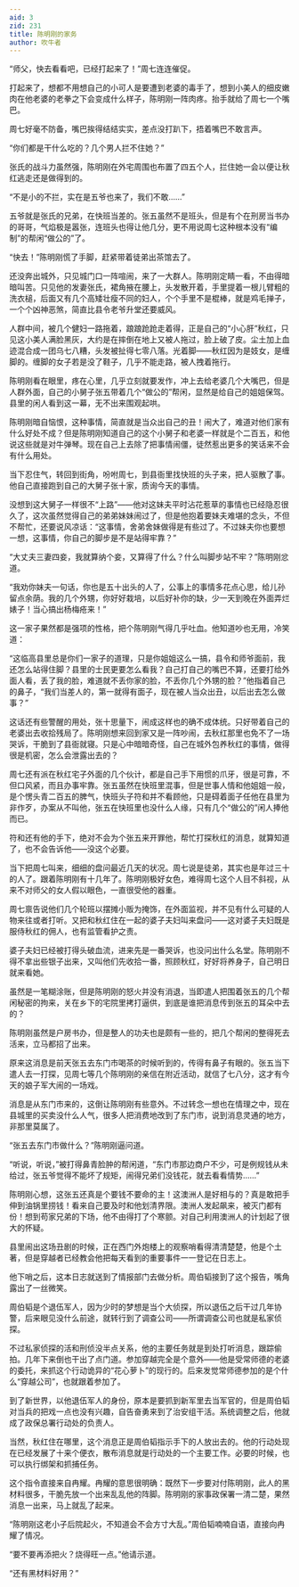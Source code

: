 ```yaml
---
aid: 3
zid: 231
title: 陈明刚的家务
author: 吹牛者
---
```


“师父，快去看看吧，已经打起来了！”周七连连催促。

打起来了，想都不用想自己的小可人是要遭到老婆的毒手了，想到小美人的细皮嫩肉在他老婆的老拳之下会变成什么样子，陈明刚一阵肉疼。抬手就给了周七一个嘴巴。

周七好毫不防备，嘴巴挨得结结实实，差点没打趴下，捂着嘴巴不敢言声。

“你们都是干什么吃的？几个男人拦不住她？”

张氏的战斗力虽然强，陈明刚在外宅周围也布置了四五个人，拦住她一会以便让秋红逃走还是做得到的。

“不是小的不拦，实在是五爷也来了，我们不敢……”

五爷就是张氏的兄弟，在快班当差的。张五虽然不是班头，但是有个在刑房当书办的哥哥，气焰极是嚣张，连班头也得让他几分，更不用说周七这种根本没有“编制”的帮闲“做公的”了。

“快去！”陈明刚慌了手脚，赶紧带着徒弟出茶馆去了。

还没奔出城外，只见城门口一阵喧闹，来了一大群人。陈明刚定睛一看，不由得暗暗叫苦。只见他的发妻张氏，裙角掖在腰上，头发散开着，手里提着一根儿臂粗的洗衣槌，后面又有几个高矮壮瘦不同的妇人，个个手里不是棍棒，就是鸡毛掸子，一个个凶神恶煞，简直比县令老爷升堂还要威风。

人群中间，被几个健妇一路拖着，踉踉跄跄走着得，正是自己的“小心肝”秋红，只见这小美人满脸黑灰，大约是在摔倒在地上又被人拖过，脸上破了皮。尘土加上血迹混合成一团乌七八糟，头发被扯得七零八落。光着脚——秋红因为是妓女，是缠脚的。缠脚的女子若是没了鞋子，几乎不能走路，被人拽着拖行。

陈明刚看在眼里，疼在心里，几乎立刻就要发作，冲上去给老婆几个大嘴巴，但是人群外面，自己的小舅子张五带着几个“做公的”帮闲，显然是给自己的姐姐保驾。县里的闲人看到这一幕，无不出来围观起哄。

陈明刚暗自恼恨，这种事情，简直就是当众出自己的丑！闹大了，难道对他们家有什么好处不成？但是陈明刚知道自己的这个小舅子和老婆一样就是个二百五，和他说这些就是对牛弹琴。现在自己上去除了把事情闹僵，徒然惹出更多的笑话来不会有什么用处。

当下忍住气，转回到街角，吩咐周七，到县衙里找快班的头子来，把人驱散了事。他自己直接跑到自己的大舅子张十家，质询今天的事情。

没想到这大舅子一样很不“上路”——他对这妹夫平时沾花惹草的事情也已经隐忍很久了，这次虽然觉得自己的弟弟妹妹闹过了，但是他抱着要妹夫难堪的念头，不但不帮忙，还要说风凉话：“这事情，舍弟舍妹做得是有些过了。不过妹夫你也要想一想，这事情，你自己的脚步是不是站得牢靠？”

“大丈夫三妻四妾，我就算纳个妾，又算得了什么？什么叫脚步站不牢？”陈明刚忿道。

“我劝你妹夫一句话，你也是五十出头的人了，公事上的事情多花点心思，给儿孙留点余荫。我的几个外甥，你好好栽培，以后好补你的缺，少一天到晚在外面弄烂婊子！当心搞出杨梅疮来！”

这一家子果然都是强项的性格，把个陈明刚气得几乎吐血。他知道吵也无用，冷笑道：

“这临高县里总是你们一家子的道理，只是你姐姐这么一搞，县令和师爷面前，我还怎么站得住脚？县里的士民更要怎么看我？自己打自己的嘴巴不算，还要打给外面人看，丢了我的脸，难道就不丢你家的脸，不丢你几个外甥的脸？”他指着自己的鼻子，“我们当差人的，第一就得有面子，现在被人当众出丑，以后出去怎么做事？”

这话还有些警醒的用处，张十思量下，闹成这样也的确不成体统。只好带着自己的老婆出去收拾残局了。陈明刚想来回到家又是一阵吵闹，去秋红那里也免不了一场哭诉，干脆到了县衙就寝。只是心中暗暗奇怪，自己在城外包养秋红的事情，做得很是机密，怎么会泄露出去的？

周七还有派在秋红宅子外面的几个伙计，都是自己手下用惯的爪牙，很是可靠，不但口风紧，而且办事牢靠。张五虽然在快班里混事，但是世事人情和他姐姐一般，是个愣头青二百五的脾气，快班头子符和并不看顾他，只是碍着面子任他在县里为非作歹，办案从不叫他，张五在快班里也没什么人缘，只有几个“做公的”闲人捧他而已。

符和还有他的手下，绝对不会为个张五来开罪他，帮忙打探秋红的消息，就算知道了，也不会告诉他——没这个必要。

当下把周七叫来，细细的盘问最近几天的状况。周七说是徒弟，其实也是年过三十的人了。跟着陈明刚有十几年了。陈明刚极好女色，难得周七这个人目不斜视，从来不对师父的女人假以眼色，一直很受他的器重。

周七禀告说他们几个轮班以摆摊小贩为掩饰，在外面监视，并不见有什么可疑的人物来往或者打听。又把和秋红住在一起的婆子夫妇叫来盘问——这对婆子夫妇既是服侍秋红的佣人，也有监管看护之责。

婆子夫妇已经被打得头破血流，进来先是一番哭诉，也没问出什么名堂。陈明刚不得不拿出些银子出来，又叫他们先收拾一番，照顾秋红，好好将养身子，自己明日就来看她。

虽然是一笔糊涂账，但是陈明刚的怒火并没有消退，当即遣人把围着张五的几个帮闲秘密的拘来，关在乡下的宅院里拷打逼供，到底是谁把消息传到张五的耳朵中去的？

陈明刚虽然是户房书办，但是整人的功夫也是颇有一些的，把几个帮闲的整得死去活来，立马都招了出来。

原来这消息是前天张五去东门市喝茶的时候听到的，传得有鼻子有眼的。张五当下遣人去一打探，见周七等几个陈明刚的亲信在附近活动，就信了七八分，这才有今天的娘子军大闹的一场戏。

消息是从东门市来的，这倒让陈明刚有些意外。不过转念一想也在情理之中，现在县城里的买卖没什么人气，很多人把消费地改到了东门市，说到消息灵通的地方，非那里莫属了。

“张五去东门市做什么？”陈明刚逼问道。

“听说，听说，”被打得鼻青脸肿的帮闲道，“东门市那边商户不少，可是例规钱从未给过，张五爷觉得不能坏了规矩，闹得兄弟们没钱花，就去看看情势……”

陈明刚心想，这张五还真是个要钱不要命的主！这澳洲人是好相与的？真是敢把手伸到油锅里捞钱！看来自己要及时和他划清界限。澳洲人发起飙来，被灭门都有份！想到苟家兄弟的下场，他不由得打了个寒颤。对自己利用澳洲人的计划起了很大的怀疑。

县里闹出这场丑剧的时候，正在西门外炮楼上的观察哨看得清清楚楚，他是个土著，但是穿越者已经教会他把每天看到的重要事件一一登记在日志上。

他下哨之后，这本日志就送到了情报部门去做分析。周伯韬接到了这个报告，嘴角露出了一丝微笑。

周伯韬是个退伍军人，因为少时的梦想是当个大侦探，所以退伍之后干过几年协警，后来眼见没什么前途，就转行到了调查公司——所谓调查公司也就是私家侦探。

不过私家侦探的活和刑侦没半点关系，他的主要任务就是到处打听消息，跟踪偷拍。几年下来倒也干出了点门道。参加穿越完全是个意外——他是受常师德的老婆的委托，来抓这个行动诡异的“花心萝卜”的现行的。后来发觉常师德参加的是个什么“穿越公司”，也就跟着参加了。

到了新世界，以他退伍军人的身份，原本是要抓到新军里去当军官的，但是周伯韬对当兵的把戏一点也没有兴趣，自告奋勇来到了治安组干活。系统调整之后，他就成了政保总署行动处的负责人。

当然，秋红住在哪里，这个消息正是周伯韬指示手下的人放出去的。他的行动处现在已经发展了十来个便衣，散布消息就是行动处的一个主要工作。必要的时候，也可以执行绑架和抓捕任务。

这个指令直接来自冉耀。冉耀的意思很明确：既然下一步要对付陈明刚，此人的黑材料很多，干脆先放一个出来乱乱他的阵脚。陈明刚的家事政保署一清二楚，果然消息一出来，马上就乱了起来。

“陈明刚这老小子后院起火，不知道会不会方寸大乱。”周伯韬喃喃自语，直接向冉耀了情况。

“要不要再添把火？烧得旺一点。”他请示道。

“还有黑材料好用？”
